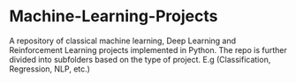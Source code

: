 # Machine-Learning-Projects

A repository of classical machine learning, Deep Learning and Reinforcement Learning projects implemented in Python. The repo is further divided into subfolders based on the type of project. E.g (Classification, Regression, NLP, etc.)

